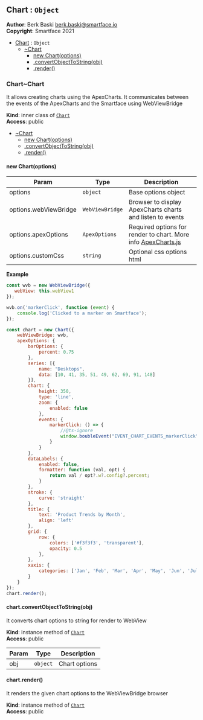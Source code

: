 <a name="module_Chart"></a>

## Chart : <code>Object</code>
**Author**: Berk Baski <berk.baski@smartface.io>  
**Copyright**: Smartface 2021  

* [Chart](#module_Chart) : <code>Object</code>
    * [~Chart](#module_Chart..Chart)
        * [new Chart(options)](#new_module_Chart..Chart_new)
        * [.convertObjectToString(obj)](#module_Chart..Chart+convertObjectToString)
        * [.render()](#module_Chart..Chart+render)

<a name="module_Chart..Chart"></a>

### Chart~Chart
It allows creating charts using the ApexCharts. It communicates between the events of the ApexCharts and the Smartface using WebViewBridge

**Kind**: inner class of [<code>Chart</code>](#module_Chart)  
**Access**: public  

* [~Chart](#module_Chart..Chart)
    * [new Chart(options)](#new_module_Chart..Chart_new)
    * [.convertObjectToString(obj)](#module_Chart..Chart+convertObjectToString)
    * [.render()](#module_Chart..Chart+render)

<a name="new_module_Chart..Chart_new"></a>

#### new Chart(options)

| Param | Type | Description |
| --- | --- | --- |
| options | <code>object</code> | Base options object |
| options.webViewBridge | <code>WebViewBridge</code> | Browser to display ApexCharts charts and listen to events |
| options.apexOptions | <code>ApexOptions</code> | Required options for render to chart. More info [ApexCharts.js](https://github.com/apexcharts/apexcharts.js) |
| options.customCss | <code>string</code> | Optional css options html |

**Example**  
```js
const wvb = new WebViewBridge({
   webView: this.webView1
});

wvb.on('markerClick', function (event) {
    console.log('Clicked to a marker on Smartface');
});

const chart = new Chart({
    webViewBridge: wvb,
    apexOptions: {
        barOptions: {
            percent: 0.75
        },
        series: [{
            name: "Desktops",
            data: [10, 41, 35, 51, 49, 62, 69, 91, 148]
        }],
        chart: {
            height: 350,
            type: 'line',
            zoom: {
                enabled: false
            },
            events: {
                markerClick: () => {
                    //@ts-ignore
                    window.boubleEvent("EVENT_CHART_EVENTS_markerClick");
                }
            }
        },
        dataLabels: {
            enabled: false,
            formatter: function (val, opt) {
                return val / opt?.w?.config?.percent;
            }
        },
        stroke: {
            curve: 'straight'
        },
        title: {
            text: 'Product Trends by Month',
            align: 'left'
        },
        grid: {
            row: {
                colors: ['#f3f3f3', 'transparent'],
                opacity: 0.5
            },
        },
        xaxis: {
            categories: ['Jan', 'Feb', 'Mar', 'Apr', 'May', 'Jun', 'Jul', 'Aug', 'Sep'],
        }
    }
});
chart.render();
```
<a name="module_Chart..Chart+convertObjectToString"></a>

#### chart.convertObjectToString(obj)
It converts chart options to string for render to WebView

**Kind**: instance method of [<code>Chart</code>](#module_Chart..Chart)  
**Access**: public  

| Param | Type | Description |
| --- | --- | --- |
| obj | <code>object</code> | Chart options |

<a name="module_Chart..Chart+render"></a>

#### chart.render()
It renders the given chart options to the WebViewBridge browser

**Kind**: instance method of [<code>Chart</code>](#module_Chart..Chart)  
**Access**: public  
